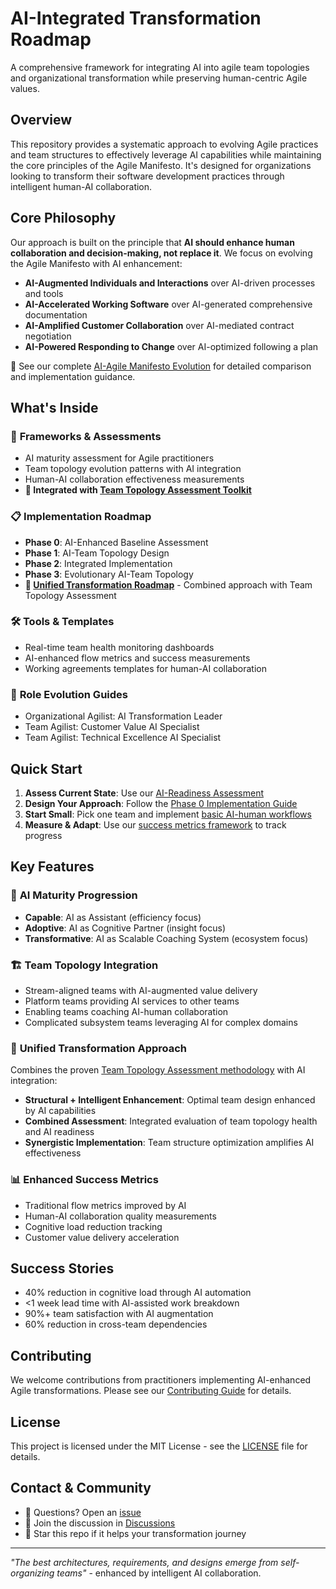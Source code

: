 # AI-Integrated Transformation Roadmap

A comprehensive framework for integrating AI into agile team topologies and organizational transformation while preserving human-centric Agile values.

## Overview

This repository provides a systematic approach to evolving Agile practices and team structures to effectively leverage AI capabilities while maintaining the core principles of the Agile Manifesto. It's designed for organizations looking to transform their software development practices through intelligent human-AI collaboration.

## Core Philosophy

Our approach is built on the principle that **AI should enhance human collaboration and decision-making, not replace it**. We focus on evolving the Agile Manifesto with AI enhancement:

- **AI-Augmented Individuals and Interactions** over AI-driven processes and tools
- **AI-Accelerated Working Software** over AI-generated comprehensive documentation
- **AI-Amplified Customer Collaboration** over AI-mediated contract negotiation
- **AI-Powered Responding to Change** over AI-optimized following a plan

📖 See our complete [AI-Agile Manifesto Evolution](docs/overview/ai-agile-manifesto-evolution.md) for detailed comparison and implementation guidance.

## What's Inside

### 🎯 **Frameworks & Assessments**
- AI maturity assessment for Agile practitioners
- Team topology evolution patterns with AI integration
- Human-AI collaboration effectiveness measurements
- **🔗 Integrated with [Team Topology Assessment Toolkit](https://github.com/emarion1/team-topology-assessment)**

### 📋 **Implementation Roadmap**
- **Phase 0**: AI-Enhanced Baseline Assessment
- **Phase 1**: AI-Team Topology Design
- **Phase 2**: Integrated Implementation
- **Phase 3**: Evolutionary AI-Team Topology
- **🚀 [Unified Transformation Roadmap](implementation/unified-transformation-roadmap.md)** - Combined approach with Team Topology Assessment

### 🛠 **Tools & Templates**
- Real-time team health monitoring dashboards
- AI-enhanced flow metrics and success measurements
- Working agreements templates for human-AI collaboration

### 👥 **Role Evolution Guides**
- Organizational Agilist: AI Transformation Leader
- Team Agilist: Customer Value AI Specialist
- Team Agilist: Technical Excellence AI Specialist

## Quick Start

1. **Assess Current State**: Use our [AI-Readiness Assessment](assessments/ai-enhanced/ai-readiness-assessment.md)
2. **Design Your Approach**: Follow the [Phase 0 Implementation Guide](implementation/phase-0-baseline/)
3. **Start Small**: Pick one team and implement [basic AI-human workflows](examples/ai-workflows/)
4. **Measure & Adapt**: Use our [success metrics framework](tools/measurement/) to track progress

## Key Features

### 🔄 **AI Maturity Progression**
- **Capable**: AI as Assistant (efficiency focus)
- **Adoptive**: AI as Cognitive Partner (insight focus)
- **Transformative**: AI as Scalable Coaching System (ecosystem focus)

### 🏗 **Team Topology Integration**
- Stream-aligned teams with AI-augmented value delivery
- Platform teams providing AI services to other teams
- Enabling teams coaching AI-human collaboration
- Complicated subsystem teams leveraging AI for complex domains

### 🤝 **Unified Transformation Approach**
Combines the proven [Team Topology Assessment methodology](https://github.com/emarion1/team-topology-assessment) with AI integration:
- **Structural + Intelligent Enhancement**: Optimal team design enhanced by AI capabilities
- **Combined Assessment**: Integrated evaluation of team topology health and AI readiness
- **Synergistic Implementation**: Team structure optimization amplifies AI effectiveness

### 📊 **Enhanced Success Metrics**
- Traditional flow metrics improved by AI
- Human-AI collaboration quality measurements
- Cognitive load reduction tracking
- Customer value delivery acceleration

## Success Stories

- 40% reduction in cognitive load through AI automation
- <1 week lead time with AI-assisted work breakdown
- 90%+ team satisfaction with AI augmentation
- 60% reduction in cross-team dependencies

## Contributing

We welcome contributions from practitioners implementing AI-enhanced Agile transformations. Please see our [Contributing Guide](CONTRIBUTING.md) for details.

## License

This project is licensed under the MIT License - see the [LICENSE](LICENSE) file for details.

## Contact & Community

- 📧 Questions? Open an [issue](https://github.com/emarion1/AI-Integrated-Transformation-Roadmap/issues)
- 💬 Join the discussion in [Discussions](https://github.com/emarion1/AI-Integrated-Transformation-Roadmap/discussions)
- 🌟 Star this repo if it helps your transformation journey

---

*"The best architectures, requirements, and designs emerge from self-organizing teams"* - enhanced by intelligent AI collaboration.